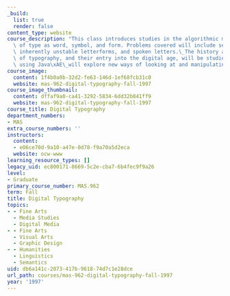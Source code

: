 ```yaml
---
_build:
  list: true
  render: false
content_type: website
course_description: "This class introduces studies in the algorithmic manipulation\
  \ of type as word, symbol, and form. Problems covered will include semantic filtering,\
  \ inherently unstable letterforms, and spoken letters.\_The history and traditions\
  \ of typography, and their entry into the digital age, will be studied. Weekly assignments\
  \ using Java\xAE\_will explore new ways of looking at and manipulating type.\n"
course_image:
  content: 1f4b0a0b-32d2-fe63-146d-1ef68fcb31c0
  website: mas-962-digital-typography-fall-1997
course_image_thumbnail:
  content: dffaf9a0-ca41-3292-5834-6dd32b841ff9
  website: mas-962-digital-typography-fall-1997
course_title: Digital Typography
department_numbers:
- MAS
extra_course_numbers: ''
instructors:
  content:
  - e06ce70d-9a10-a47e-0d78-f9a70a5d2eca
  website: ocw-www
learning_resource_types: []
legacy_uid: ec800171-8669-5c2e-cba7-6b4fec9f9a26
level:
- Graduate
primary_course_number: MAS.962
term: Fall
title: Digital Typography
topics:
- - Fine Arts
  - Media Studies
  - Digital Media
- - Fine Arts
  - Visual Arts
  - Graphic Design
- - Humanities
  - Linguistics
  - Semantics
uid: db6a141c-2073-417b-9618-74d7c1e28dce
url_path: courses/mas-962-digital-typography-fall-1997
year: '1997'
---
```

